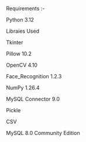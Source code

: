 Requirements :-

Python  3.12

Libraies Used 

  Tkinter
  
  Pillow 10.2
  
  OpenCV 4.10
  
  Face_Recognition 1.2.3
  
  NumPy 1.26.4
  
  MySQL Connector 9.0
  
  Pickle
  
  CSV

MySQL 8.0 Community Edition
